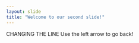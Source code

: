 ```yaml
---
layout: slide
title: "Welcome to our second slide!"
---
```

CHANGING THE LINE 
Use the left arrow to go back!
